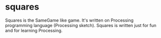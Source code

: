 # squares
Squares is the SameGame like game. It's written on Processing programming language (Processing sketch). Squares is written just for fun and for learning Processing.
